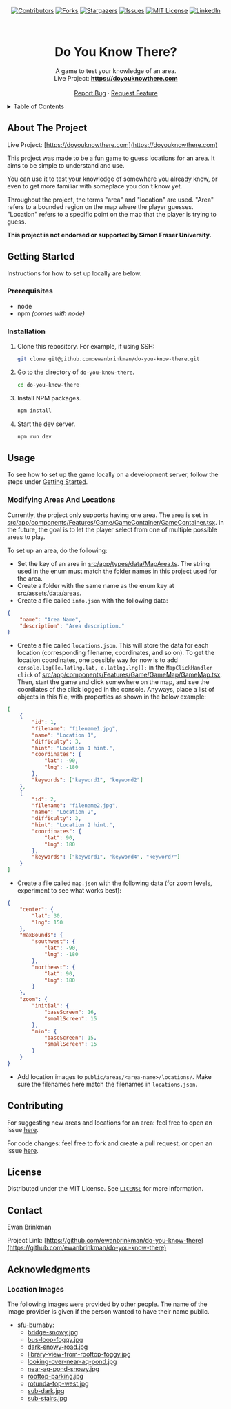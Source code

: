 <div align="center">

[![Contributors][contributors-shield]][contributors-url]
[![Forks][forks-shield]][forks-url] [![Stargazers][stars-shield]][stars-url]
[![Issues][issues-shield]][issues-url]
[![MIT License][license-shield]][license-url]
[![LinkedIn][linkedin-shield]][linkedin-url]

</div>

<br />
<div align="center">
  <h1 align="center">Do You Know There?</h1>

  <p align="center">
    A game to test your knowledge of an area.
    <br />
    Live Project: <a href="https://doyouknowthere.com"><strong>https://doyouknowthere.com</strong></a>
    <br />
    <br />
    <a href="https://github.com/ewanbrinkman/do-you-know-there/issues">Report Bug</a>
    ·
    <a href="https://github.com/ewanbrinkman/do-you-know-there/issues">Request Feature</a>
  </p>
</div>

<!-- Table of contents. -->
<details>
  <summary>Table of Contents</summary>
  <ol>
    <li>
      <a href="#about-the-project">About The Project</a>
    </li>
    <li>
      <a href="#getting-started">Getting Started</a>
      <ul>
        <li><a href="#prerequisites">Prerequisites</a></li>
        <li><a href="#installation">Installation</a></li>
      </ul>
    </li>
    <li><a href="#usage">Usage</a></li>
    <li><a href="#contributing">Contributing</a></li>
    <li><a href="#license">License</a></li>
    <li><a href="#contact">Contact</a></li>
    <li><a href="#acknowledgments">Acknowledgments</a></li>
  </ol>
</details>

## About The Project

Live Project: [https://doyouknowthere.com](https://doyouknowthere.com)

This project was made to be a fun game to guess locations for an area. It aims
to be simple to understand and use.

You can use it to test your knowledge of somewhere you already know, or even to
get more familiar with someplace you don't know yet.

Throughout the project, the terms "area" and "location" are used. "Area" refers
to a bounded region on the map where the player guesses. "Location" refers to a
specific point on the map that the player is trying to guess.

**This project is not endorsed or supported by Simon Fraser University.**

## Getting Started

Instructions for how to set up locally are below.

### Prerequisites

-   node
-   npm _(comes with node)_

### Installation

1. Clone this repository. For example, if using SSH:
    ```sh
    git clone git@github.com:ewanbrinkman/do-you-know-there.git
    ```
2. Go to the directory of `do-you-know-there`.
    ```sh
    cd do-you-know-there
    ```
3. Install NPM packages.
    ```sh
    npm install
    ```
4. Start the dev server.
    ```sh
    npm run dev
    ```

## Usage

To see how to set up the game locally on a development server, follow the steps
under [Getting Started](#getting-started).

### Modifying Areas And Locations

Currently, the project only supports having one area. The area is set in
[src/app/components/Features/Game/GameContainer/GameContainer.tsx](src/app/components/Features/Game/GameContainer/GameContainer.tsx).
In the future, the goal is to let the player select from one of multiple
possible areas to play.

To set up an area, do the following:

-   Set the key of an area in
    [src/app/types/data/MapArea.ts](src/app/types/data/MapArea.ts). The string
    used in the enum must match the folder names in this project used for the
    area.
-   Create a folder with the same name as the enum key at
    [src/assets/data/areas](src/assets/data/areas).
-   Create a file called `info.json` with the following data:

```json
{
    "name": "Area Name",
    "description": "Area description."
}
```

-   Create a file called `locations.json`. This will store the data for each
    location (corresponding filename, coordinates, and so on). To get the
    location coordinates, one possible way for now is to add
    `console.log([e.latlng.lat, e.latlng.lng]);` in the `MapClickHandler`
    `click` of
    [src/app/components/Features/Game/GameMap/GameMap.tsx](src/app/components/Features/Game/GameMap/GameMap.tsx).
    Then, start the game and click somewhere on the map, and see the coordiates
    of the click logged in the console. Anyways, place a list of objects in this
    file, with properties as shown in the below example:

```json
[
    {
        "id": 1,
        "filename": "filename1.jpg",
        "name": "Location 1",
        "difficulty": 3,
        "hint": "Location 1 hint.",
        "coordinates": {
            "lat": -90,
            "lng": -180
        },
        "keywords": ["keyword1", "keyword2"]
    },
    {
        "id": 2,
        "filename": "filename2.jpg",
        "name": "Location 2",
        "difficulty": 3,
        "hint": "Location 2 hint.",
        "coordinates": {
            "lat": 90,
            "lng": 180
        },
        "keywords": ["keyword1", "keyword4", "keyword7"]
    }
]
```

-   Create a file called `map.json` with the following data (for zoom levels,
    experiment to see what works best):

```json
{
    "center": {
        "lat": 30,
        "lng": 150
    },
    "maxBounds": {
        "southwest": {
            "lat": -90,
            "lng": -180
        },
        "northeast": {
            "lat": 90,
            "lng": 180
        }
    },
    "zoom": {
        "initial": {
            "baseScreen": 16,
            "smallScreen": 15
        },
        "min": {
            "baseScreen": 15,
            "smallScreen": 15
        }
    }
}
```

-   Add location images to `public/areas/<area-name>/locations/`. Make sure the
    filenames here match the filenames in `locations.json`.

## Contributing

For suggesting new areas and locations for an area: feel free to open an issue
[here](https://github.com/ewanbrinkman/do-you-know-there/issues).

For code changes: feel free to fork and create a pull request, or open an issue
[here](https://github.com/ewanbrinkman/do-you-know-there/issues).

## License

Distributed under the MIT License. See [`LICENSE`](/LICENSE) for more
information.

## Contact

Ewan Brinkman

Project Link:
[https://github.com/ewanbrinkman/do-you-know-there](https://github.com/ewanbrinkman/do-you-know-there)

## Acknowledgments

### Location Images

The following images were provided by other people. The name of the image
provider is given if the person wanted to have their name public.

-   [sfu-burnaby](/public/areas/sfu-burnaby/locations/):
    -   [bridge-snowy.jpg](/public/areas//sfu-burnaby/locations/bridge-snowy.jpg)
    -   [bus-loop-foggy.jpg](/public/areas//sfu-burnaby/locations/bus-loop-foggy.jpg)
    -   [dark-snowy-road.jpg](/public/areas//sfu-burnaby/locations/dark-snowy-road.jpg)
    -   [library-view-from-rooftop-foggy.jpg](/public/areas//sfu-burnaby/locations/library-view-from-rooftop-foggy.jpg)
    -   [looking-over-near-aq-pond.jpg](/public/areas//sfu-burnaby/locations/looking-over-near-aq-pond.jpg)
    -   [near-aq-pond-snowy.jpg](/public/areas//sfu-burnaby/locations/near-aq-pond-snowy.jpg)
    -   [rooftop-parking.jpg](/public/areas//sfu-burnaby/locations/rooftop-parking.jpg)
    -   [rotunda-top-west.jpg](/public/areas//sfu-burnaby/locations/rotunda-top-west.jpg)
    -   [sub-dark.jpg](/public/areas//sfu-burnaby/locations/sub-dark.jpg)
    -   [sub-stairs.jpg](/public/areas//sfu-burnaby/locations/sub-stairs.jpg)

<!-- Markdown links and images. -->

[contributors-shield]:
    https://img.shields.io/github/contributors/ewanbrinkman/do-you-know-there.svg?style=for-the-badge
[contributors-url]:
    https://github.com/ewanbrinkman/do-you-know-there/graphs/contributors
[forks-shield]:
    https://img.shields.io/github/forks/ewanbrinkman/do-you-know-there.svg?style=for-the-badge
[forks-url]: https://github.com/ewanbrinkman/do-you-know-there/network/members
[stars-shield]:
    https://img.shields.io/github/stars/ewanbrinkman/do-you-know-there.svg?style=for-the-badge
[stars-url]: https://github.com/ewanbrinkman/do-you-know-there/stargazers
[issues-shield]:
    https://img.shields.io/github/issues/ewanbrinkman/do-you-know-there.svg?style=for-the-badge
[issues-url]: https://github.com/ewanbrinkman/do-you-know-there/issues
[license-shield]:
    https://img.shields.io/github/license/ewanbrinkman/do-you-know-there.svg?style=for-the-badge
[license-url]:
    https://github.com/ewanbrinkman/do-you-know-there/blob/main/LICENSE
[linkedin-shield]:
    https://img.shields.io/badge/-LinkedIn-black.svg?style=for-the-badge&logo=linkedin&colorB=555
[linkedin-url]: https://linkedin.com/in/ewan-brinkman
